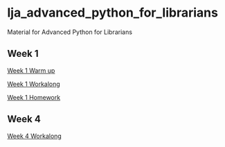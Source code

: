 # lja_advanced_python_for_librarians
Material for Advanced Python for Librarians


## Week 1
[Week 1 Warm up](https://colab.research.google.com/github/elibtronic/lja_advanced_python_for_librarians/blob/main/Week_1_Warmup.ipynb)

[Week 1 Workalong](https://colab.research.google.com/github/elibtronic/lja_advanced_python_for_librarians/blob/main/Week_1_Workalong.ipynb)

[Week 1 Homework](https://colab.research.google.com/github/elibtronic/lja_advanced_python_for_librarians/blob/main/Week_1_Homework.ipynb)

## Week 4

[Week 4 Workalong](https://colab.research.google.com/github/elibtronic/lja_advanced_python_for_librarians/blob/main/Week_4_Workalong.ipynb)
